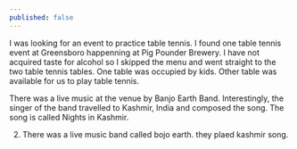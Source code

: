 ```yaml
---
published: false
---
```


I was looking for an event to practice table tennis. I found one table tennis event at Greensboro happenning at  Pig Pounder Brewery. I have not acquired taste for alcohol so I skipped the menu and went straight to the two table tennis tables. One table was occupied by kids. Other table was available for us to play table tennis. 

There was a live music at the venue by Banjo Earth Band. Interestingly, the singer of the band travelled to Kashmir, India and composed the song. The song is called Nights in Kashmir. 




2.  There was a live music band called bojo earth. they plaed kashmir song.

